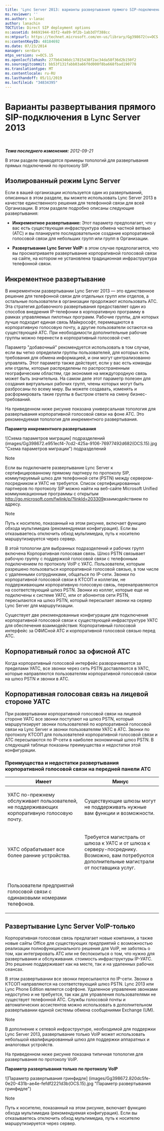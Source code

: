 ```yaml
---
title: 'Lync Server 2013: варианты развертывания прямого SIP-подключения'
ms.reviewer: ''
ms.author: v-lanac
author: lanachin
TOCTitle: Direct SIP deployment options
ms:assetid: 84691944-03f2-4a89-9f2b-1ab3d7f388cc
ms:mtpsurl: https://technet.microsoft.com/en-us/library/Gg398672(v=OCS.15)
ms:contentKeyID: 48184692
ms.date: 07/23/2014
manager: serdars
mtps_version: v=OCS.15
ms.openlocfilehash: 277b64346dc17815438f2ac34da58f36d2b150f2
ms.sourcegitcommit: bb53f131fabb03a66f0d000f8ba668fbad190778
ms.translationtype: MT
ms.contentlocale: ru-RU
ms.lasthandoff: 05/11/2019
ms.locfileid: "34834395"
---
```

<div data-xmlns="http://www.w3.org/1999/xhtml">

<div class="topic" data-xmlns="http://www.w3.org/1999/xhtml" data-msxsl="urn:schemas-microsoft-com:xslt" data-cs="http://msdn.microsoft.com/en-us/">

<div data-asp="http://msdn2.microsoft.com/asp">

# <a name="direct-sip-deployment-options-in-lync-server-2013"></a>Варианты развертывания прямого SIP-подключения в Lync Server 2013

</div>

<div id="mainSection">

<div id="mainBody">

<span> </span>

_**Тема последнего изменения:** 2012-09-21_

В этом разделе приводятся примеры топологий для развертывания прямых подключений по протоколу SIP.

<div id="sectionSection0" class="section">

<span id="BKMK_CommunicationsServerStand_Alone"></span>

<div>

## <a name="lync-server-stand-alone"></a>Изолированный режим Lync Server

Если в вашей организации используется один из развертываний, описанных в этом разделе, вы можете использовать Lync Server 2013 в качестве единственного решения для телефонной связи для всей Организации. В этом разделе подробно описаны следующие развертывания:

  - **Инкрементное развертывание:** Этот параметр предполагает, что у вас есть существующая инфраструктура обмена частной ветвью (АТС) и вы планируете последовательное создание корпоративной голосовой связи для небольших групп или групп в Организации.

  - **Развертывание Lync Server VoIP:** в этом случае предполагается, что вы просматриваете развертывание корпоративной голосовой связи на сайте, на котором не установлена традиционная инфраструктура телефонной связи.

<div>

## <a name="incremental-deployment"></a>Инкрементное развертывание

В инкрементном развертывании Lync Server 2013 — это единственное решение для телефонной связи для отдельных групп или отделов, а остальные пользователи в организации продолжают использовать АТС. Эта стратегия добавочного развертывания предоставляет один из способов внедрения IP-телефонии в корпоративную программу в рамках управляемых пилотных программ. Рабочие группы, для которых лучше подходит единая связь Майкрософт, перемещаются в корпоративную голосовую почту, а другие пользователи остаются на существующей АТС. При необходимости дополнительные рабочие группы можно перенести в корпоративный голосовой счет.

Параметр "добавочный" рекомендуется использовать в том случае, если вы четко определили группы пользователей, для которых есть требования для обмена информацией, и они могут централизованно управлять. Этот параметр также действует, если у вас есть команды или отделы, которые распределены по распространенным географическим областям, где экономия на междугородную связь может быть значительна. На самом деле этот параметр полезен для создания виртуальных рабочих групп, члены которых могут быть разбросаны по всему миру. Вы можете создавать, изменять и расформировать такие группы в быстром ответе на смену бизнес-требований.

На приведенном ниже рисунке показана универсальная топология для развертывания корпоративной голосовой связи на фоне АТС. Это рекомендуемая топология для инкрементного развертывания.

**Параметр инкрементного развертывания**

![Схема параметров миграции] подразделений (images/Gg398672.e951ecf4-7cd2-425a-9106-76977492d682(OCS.15).jpg "Схема параметров миграции") подразделений

<div>


> [!NOTE]  
> Если вы подключаете развертывание Lync Server к сертифицированному прямому партнеру по протоколу SIP, коммутируемый шлюз для телефонной сети (PSTN) между сервером-посредником и УАТС не требуется. Список сертифицированных партнеров по протоколу SIP можно найти на веб-сайте Microsoft Unified коммуникационные программы с открытым <A href="http://go.microsoft.com/fwlink/p/?linkid=203309">http://go.microsoft.com/fwlink/p/?linkId=203309</A>взаимодействием по адресу.



</div>

<div>


> [!NOTE]  
> Путь к носителю, показанный на этом рисунке, включает функцию обхода мультимедиа (рекомендуемая конфигурация). Если вы отказываетесь отключить обход мультимедиа, путь к носителю маршрутизируется через сервер.



</div>

В этой топологии для выбранных подразделений и рабочих групп включена Корпоративная голосовая связь. Шлюз PSTN связывает рабочую группу с поддержкой голосовой связи с телефонным подключением по протоколу VoIP с УАТС. Пользователи, которым разрешено пользоваться корпоративной голосовой связью, в том числе с удаленными сотрудниками, общаться по IP-сети. Звонки по корпоративной голосовой связи в КТСОП и коллегам, не поддерживающим корпоративную голосовую связь, перенаправляются на соответствующий шлюз PSTN. Звонки из коллег, которые еще не подключены к системе УАТС, или от абонентов сети PSTN, пересылаются на шлюз PSTN, который пересылает звонки на сервер Lync Server для маршрутизации.

Существует две рекомендованные конфигурации для подключения корпоративной голосовой связи к существующей инфраструктуре УАТС для обеспечения взаимодействия: Корпоративный голосовой интерфейс за ОФИСной АТС и корпоративной голосовой связью перед АТС.

<div>

## <a name="enterprise-voice-behind-the-pbx"></a>Корпоративный голос за офисной АТС

Когда корпоративный голосовой интерфейс разворачивается за пределами УАТС, все звонки через сеть PSTN доставляются в УАТС, которые направляются пользователям корпоративной голосовой связи на шлюз PSTN и звонки в АТС.

</div>

<div>

## <a name="enterprise-voice-in-front-of-the-pbx"></a>Корпоративная голосовая связь на лицевой стороне УАТС

При развертывании корпоративной голосовой связи на лицевой стороне УАТС все звонки поступают на шлюз PSTN, который маршрутизирует звонки пользователей по корпоративной голосовой связи на Lync Server и звонки пользователям УАТС в АТС. Звонки по протоколу КТСОП для пользователей корпоративной голосовой связи и АТС пересылаются по IP-сети в наиболее экономичный шлюз PSTN. В следующей таблице показаны преимущества и недостатки этой конфигурации.

### <a name="advantages-and-disadvantages-of-deploying-enterprise-voice-in-front-of-pbx"></a>Преимущества и недостатки развертывания корпоративной голосовой связи на передней панели АТС

<table>
<colgroup>
<col style="width: 50%" />
<col style="width: 50%" />
</colgroup>
<thead>
<tr class="header">
<th>Имеет</th>
<th>Минус</th>
</tr>
</thead>
<tbody>
<tr class="odd">
<td><p>УАТС по-прежнему обслуживает пользователей, не поддерживающих корпоративную голосовую почту.</p></td>
<td><p>Существующие шлюзы могут не поддерживать нужные вам функции и возможности.</p></td>
</tr>
<tr class="even">
<td><p>УАТС обрабатывает все более ранние устройства.</p></td>
<td><p>Требуется магистраль от шлюза к УАТС и от шлюза к серверу-посреднику. Возможно, вам потребуются дополнительные магистрали от поставщика услуг.</p></td>
</tr>
<tr class="odd">
<td><p>Пользователи предприятий голосовой связи с одинаковыми номерами телефонов.</p></td>
<td><p> </p></td>
</tr>
</tbody>
</table>


</div>

</div>

<div>

## <a name="lync-server-voip-only-deployment"></a>Развертывание Lync Server VoIP-только

Корпоративная голосовая связь предлагает новые компании, а также новые сайты Office для существующих предприятий с возможностью реализации полнофункционального решения для VoIP, не заботясь о том, как интегрировать АТС или не беспокоиться о том, что нужно для развертывания и обслуживания. стоимость инфраструктуры IP-УАТС. Это решение поддерживает как на месте, так и на удаленных рабочих сеансах.

В этом развертывании все звонки пересылаются по IP-сети. Звонки в КТСОП направляются на соответствующий шлюз PSTN. Lync 2013 или Lync Phone Edition является софтфоне. Удаленное управление звонками недоступно и не требуется, так как для управления пользователями не существует телефонной АТС. Службы голосовой почты и автоматических ассистентов можно использовать в дополнительном развертывании единой системы обмена сообщениями Exchange (UM).

<div>


> [!NOTE]  
> В дополнение к сетевой инфраструктуре, необходимой для поддержки Lync Server 2013, развертывание только VoIP может использовать небольшой квалифицированный шлюз для поддержки аппаратных и аналоговых устройств.



</div>

На приведенном ниже рисунке показана типичная топология для развертывания по протоколу VoIP.

**Параметр развертывания только по протоколу VoIP**

![Параметр развертывания гринфидле] (images/Gg398672.820dc5fe-0e20-431b-ae4e-fefdf2221d3b(OCS.15).jpg "Параметр развертывания гринфидле")

<div>


> [!NOTE]  
> Путь к носителю, показанный на этом рисунке, включает функцию обхода мультимедиа (рекомендуемая конфигурация). Если вы отказываетесь отключить обход мультимедиа, путь к носителю маршрутизируется через сервер.



</div>

</div>

</div>

</div>

</div>

<span> </span>

</div>

</div>

</div>

